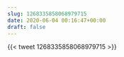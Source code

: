 ```yaml
---
slug: 1268335858068979715
date: 2020-06-04 00:16:47+00:00
draft: false
---
```


{{< tweet 1268335858068979715 >}}
